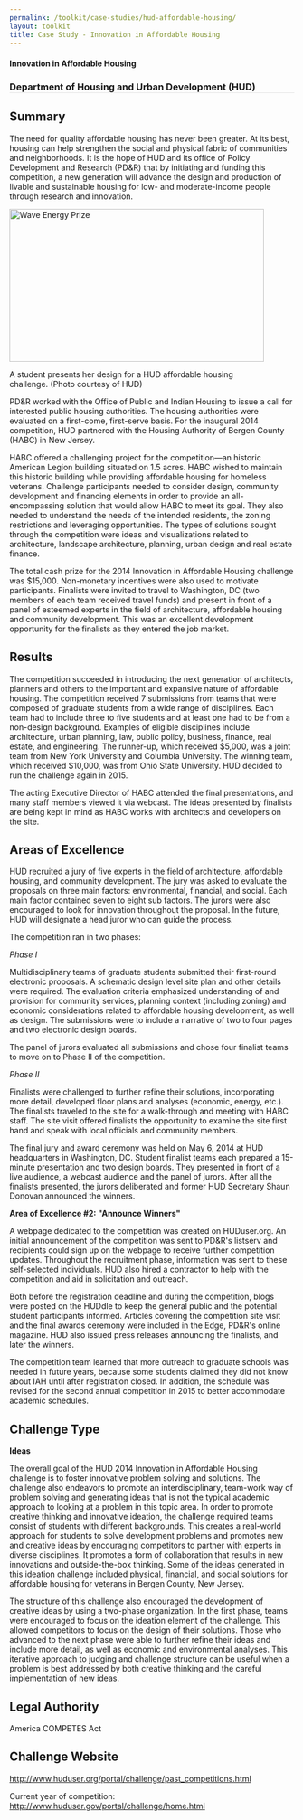 ```yaml
---
permalink: /toolkit/case-studies/hud-affordable-housing/
layout: toolkit
title: Case Study - Innovation in Affordable Housing
---
```

<div class="grid-container padding-bottom-5">
  <div id="page-wrap">
    <div class="usa-grid">
      <article class="portfolio-article usa-prose usa-grid-full" id="9335" itemscope="" itemtype="http://schema.org/CreativeWork">
        <div class="portfolio-item-content">
          <figure class="media-wrap usa-grid-full">
          </figure>
          <section class="article-body-wrap usa-prose desktop:grid-col-9">
            <section class="portfolio-detail-description">
              <div class="body-text clearfix" itemprop="description">
                <h1>Innovation in Affordable Housing</h1>
                <h3 style="border-bottom: 1px solid #e4e4e4;">Department of Housing and Urban Development (HUD)</h3>
                <h2>Summary</h2>
                <p>The need for quality affordable housing has never been greater. At its best, housing can help strengthen the social and physical fabric of communities and neighborhoods. It is the hope of HUD and its office of Policy Development and Research (PD&R) that by initiating and funding this competition, a new generation will advance the design and production of livable and sustainable housing for low- and moderate-income people through research and innovation.</p>
                <p></p>
                <!--Feature Image-->
                <div class="wp-caption alignleft" style="max-width: 460px">
                  <a href="{{ site.baseurl }}/assets/images/toolkit/case-studies/HUD-Innovation-in-Affordable-Housing-Student-Design-e1474485324351.jpg">
                    <img class="wp-image-9360" src="{{ site.baseurl }}/assets/images/toolkit/case-studies/HUD-Innovation-in-Affordable-Housing-Student-Design-e1474485324351.jpg" alt="Wave Energy Prize" sizes="(max-width: 450px) 100vw, 450px" width="450" height="270" />
                  </a>
                  <p class="wp-caption-text margin-top-0">A student presents her design for a HUD affordable housing challenge. (Photo courtesy of HUD)</p>
                  <!-- <p class="wp-caption-text">Hidden Signals Challenge Logo</p> -->
                </div>
                <p>PD&R worked with the Office of Public and Indian Housing to issue a call for interested public housing authorities. The housing authorities were evaluated on a first-come, first-serve basis. For the inaugural 2014 competition, HUD partnered with the Housing Authority of Bergen County (HABC) in New Jersey.</p>
                <p>HABC offered a challenging project for the competition—an historic American Legion building situated on 1.5 acres. HABC wished to maintain this historic building while providing affordable housing for homeless veterans. Challenge participants needed to consider design, community development and financing elements in order to provide an all-encompassing solution that would allow HABC to meet its goal. They also needed to understand the needs of the intended residents, the zoning restrictions and leveraging opportunities. The types of solutions sought through the competition were ideas and visualizations related to architecture, landscape architecture, planning, urban design and real estate finance.</p>
                <p>The total cash prize for the 2014 Innovation in Affordable Housing challenge was $15,000. Non-monetary incentives were also used to motivate participants. Finalists were invited to travel to Washington, DC (two members of each team received travel funds) and present in front of a panel of esteemed experts in the field of architecture, affordable housing and community development. This was an excellent development opportunity for the finalists as they entered the job market.</p>
                <h2>Results</h2>
                <p>The competition succeeded in introducing the next generation of architects, planners and others to the important and expansive nature of affordable housing. The competition received 7 submissions from teams that were composed of graduate students from a wide range of disciplines. Each team had to include three to five students and at least one had to be from a non-design background. Examples of eligible disciplines include architecture, urban planning, law, public policy, business, finance, real estate, and engineering. The runner-up, which received $5,000, was a joint team from New York University and Columbia University. The winning team, which received $10,000, was from Ohio State University. HUD decided to run the challenge again in 2015.</p>
                <p>The acting Executive Director of HABC attended the final presentations, and many staff members viewed it via webcast. The ideas presented by finalists are being kept in mind as HABC works with architects and developers on the site.</p>
                <h2>Areas of Excellence</h2>
                <p>HUD recruited a jury of five experts in the field of architecture, affordable housing, and community development. The jury was asked to evaluate the proposals on three main factors: environmental, financial, and social. Each main factor contained seven to eight sub factors. The jurors were also encouraged to look for innovation throughout the proposal. In the future, HUD will designate a head juror who can guide the process.</p>
                <p>The competition ran in two phases:</p>
                <p><i>Phase I</i></p>
                <p>Multidisciplinary teams of graduate students submitted their first-round electronic proposals. A schematic design level site plan and other details were required. The evaluation criteria emphasized understanding of and provision for community services, planning context (including zoning) and economic considerations related to affordable housing development, as well as design. The submissions were to include a narrative of two to four pages and two electronic design boards.</p>
                <p>The panel of jurors evaluated all submissions and chose four finalist teams to move on to Phase II of the competition.</p>
                <p><i>Phase II</i></p>
                <p>Finalists were challenged to further refine their solutions, incorporating more detail, developed floor plans and analyses (economic, energy, etc.). The finalists traveled to the site for a walk-through and meeting with HABC staff. The site visit offered finalists the opportunity to examine the site first hand and speak with local officials and community members.</p>
                <p>The final jury and award ceremony was held on May 6, 2014 at HUD headquarters in Washington, DC. Student finalist teams each prepared a 15-minute presentation and two design boards. They presented in front of a live audience, a webcast audience and the panel of jurors. After all the finalists presented, the jurors deliberated and former HUD Secretary Shaun Donovan announced the winners.</p>
                <p><b>Area of Excellence #2: "Announce Winners"</b></p>
                <p>A webpage dedicated to the competition was created on HUDuser.org. An initial announcement of the competition was sent to PD&R's listserv and recipients could sign up on the webpage to receive further competition updates. Throughout the recruitment phase, information was sent to these self-selected individuals. HUD also hired a contractor to help with the competition and aid in solicitation and outreach.</p>
                <p>Both before the registration deadline and during the competition, blogs were posted on the HUDdle to keep the general public and the potential student participants informed. Articles covering the competition site visit and the final awards ceremony were included in the Edge, PD&R's online magazine. HUD also issued press releases announcing the finalists, and later the winners.</p>
                <p>The competition team learned that more outreach to graduate schools was needed in future years, because some students claimed they did not know about IAH until after registration closed. In addition, the schedule was revised for the second annual competition in 2015 to better accommodate academic schedules.</p>
                <h2>Challenge Type</h2>
                <p><b>Ideas</b></p>
                <p>The overall goal of the HUD 2014 Innovation in Affordable Housing challenge is to foster innovative problem solving and solutions.  The challenge also endeavors to promote an interdisciplinary, team-work way of problem solving and generating ideas that is not the typical academic approach to looking at a problem in this topic area.  In order to promote creative thinking and innovative ideation, the challenge required teams consist of students with different backgrounds.  This creates a real-world approach for students to solve development problems and promotes new and creative ideas by encouraging competitors to partner with experts in diverse disciplines.  It promotes a form of collaboration that results in new innovations and outside-the-box thinking.  Some of the ideas generated in this ideation challenge included physical, financial, and social solutions for affordable housing for veterans in Bergen County, New Jersey.</p>
                <p>The structure of this challenge also encouraged the development of creative ideas by using a two-phase organization. In the first phase, teams were encouraged to focus on the ideation element of the challenge. This allowed competitors to focus on the design of their solutions. Those who advanced to the next phase were able to further refine their ideas and include more detail, as well as economic and environmental analyses. This iterative approach to judging and challenge structure can be useful when a problem is best addressed by both creative thinking and the careful implementation of new ideas.</p>
                <h2>Legal Authority</h2>
                <p>America COMPETES Act</p>
                <h2>Challenge Website</h2>
                <p>
                  <a href="http://www.huduser.org/portal/challenge/past_competitions.html">http://www.huduser.org/portal/challenge/past_competitions.html</a>
                </p>
                <p>Current year of competition: <a href="http://www.huduser.gov/portal/challenge/home.html">http://www.huduser.gov/portal/challenge/home.html</a>
                </p>
              </div>
            </section>
          </section>
        </div>
      </article>
    </div>
  </div>
</div>
